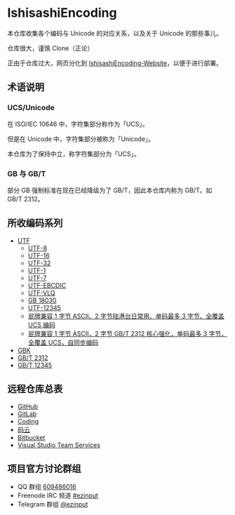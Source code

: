 # IshisashiEncoding
本仓库收集各个编码与 Unicode 的对应关系，以及关于 Unicode 的那些事儿。

仓库很大，谨慎 Clone（正论）

正由于仓库过大，网页分化到 [IshisashiEncoding-Website](https://github.com/mrhso/IshisashiEncoding-Website)，以便于进行部署。

## 术语说明
### UCS/Unicode
在 ISO/IEC 10646 中，字符集部分称作为「UCS」。

但是在 Unicode 中，字符集部分被称为「Unicode」。

本仓库为了保持中立，称字符集部分为「UCS」。

### GB 与 GB/T
部分 GB 强制标准在现在已经降级为了 GB/T，因此本仓库内称为 GB/T。如 GB/T 2312。

## 所收编码系列
- [UTF](https://github.com/mrhso/IshisashiEncoding/tree/master/%E7%BC%96%E7%A0%81/UTF)
    - [UTF-8](https://github.com/mrhso/IshisashiEncoding/tree/master/%E7%BC%96%E7%A0%81/UTF/UTF-8)
    - [UTF-16](https://github.com/mrhso/IshisashiEncoding/tree/master/%E7%BC%96%E7%A0%81/UTF/UTF-16)
    - [UTF-32](https://github.com/mrhso/IshisashiEncoding/tree/master/%E7%BC%96%E7%A0%81/UTF/UTF-32)
    - [UTF-1](https://github.com/mrhso/IshisashiEncoding/tree/master/%E7%BC%96%E7%A0%81/UTF/UTF-1)
    - [UTF-7](https://github.com/mrhso/IshisashiEncoding/tree/master/%E7%BC%96%E7%A0%81/UTF/UTF-7)
    - [UTF-EBCDIC](https://github.com/mrhso/IshisashiEncoding/tree/master/%E7%BC%96%E7%A0%81/UTF/UTF-EBCDIC)
    - [UTF-VLQ](https://github.com/mrhso/IshisashiEncoding/tree/master/%E7%BC%96%E7%A0%81/UTF/UTF-VLQ)
    - [GB 18030](https://github.com/mrhso/IshisashiEncoding/tree/master/%E7%BC%96%E7%A0%81/UTF/GB%2018030)
    - [UTF-12345](https://github.com/mrhso/IshisashiEncoding/tree/master/%E7%BC%96%E7%A0%81/UTF/UTF-12345)
    - [屁牌兼容 1 字节 ASCII、2 字节陆港台日常用、单码最多 3 字节、全覆盖 UCS 编码](https://github.com/mrhso/IshisashiEncoding/tree/master/%E7%BC%96%E7%A0%81/UTF/Farter)
    - [屁牌兼容 1 字节 ASCII，2 字节 GB/T 2312 核心强化，单码最多 3 字节，全覆盖 UCS，自同步编码](https://github.com/mrhso/IshisashiEncoding/tree/master/%E7%BC%96%E7%A0%81/UTF/Farter%202312)
- [GBK](https://github.com/mrhso/IshisashiEncoding/tree/master/%E7%BC%96%E7%A0%81/GBK)
- [GB/T 2312](https://github.com/mrhso/IshisashiEncoding/tree/master/%E7%BC%96%E7%A0%81/GB%EF%BC%8FT%202312)
- [GB/T 12345](https://github.com/mrhso/IshisashiEncoding/tree/master/%E7%BC%96%E7%A0%81/GB%EF%BC%8FT%2012345)

## 远程仓库总表
- [GitHub](https://github.com/mrhso/IshisashiEncoding)
- [GitLab](https://gitlab.com/mrhso/IshisashiEncoding)
- [Coding](https://coding.net/u/mrhso/p/IshisashiEncoding/git)
- [码云](https://gitee.com/mrhso/IshisashiEncoding)
- [Bitbucket](https://bitbucket.org/mrhso/ishisashiencoding)
- [Visual Studio Team Services](https://mrhso.visualstudio.com/IshisashiEncoding)

## 项目官方讨论群组
- QQ 群组 [609486016](https://jq.qq.com/?_wv=1027&k=5UoCrbI)
- Freenode IRC 频道 [#ezinput](https://webchat.freenode.net/?channels=%23ezinput)
- Telegram 群组 [@ezinput](https://t.me/ezinput)
